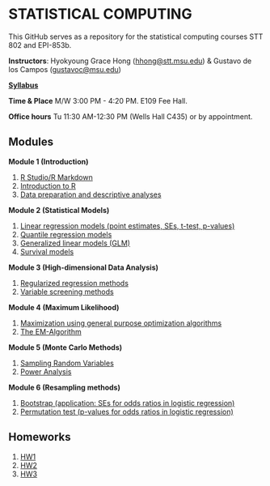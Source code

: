 # STATISTICAL COMPUTING


This GitHub serves as a repository for the statistical computing courses STT 802 and EPI-853b.

**Instructors**: Hyokyoung Grace Hong (hhong@stt.msu.edu) & Gustavo de los Campos (gustavoc@msu.edu)

**[Syllabus](https://app.box.com/s/4l7zea2zvqa1kq3137tujqdx0opiif1z)**

**Time & Place** M/W 	3:00 PM - 4:20 PM. E109 Fee Hall.

**Office hours** Tu 11:30 AM-12:30 PM (Wells Hall C435) or by appointment. 

## Modules


**Module 1 (Introduction)**

  1. [R Studio/R Markdown](https://github.com/younghhk/STAT_COMP/blob/master/Rmarkdown.md)
  2. [Introduction to R](https://github.com/younghhk/STAT_COMP/blob/master/RIntro.md)
  3. [Data preparation and descriptive analyses](https://github.com/younghhk/STAT_COMP/blob/master/DESCRIPTIVE_STATS.md) 
 

**Module 2 (Statistical Models)**

  1. [Linear regression models (point estimates, SEs, t-test, p-values)](https://github.com/younghhk/STAT_COMP/blob/master/LM.md)
  2. [Quantile regression models](https://github.com/younghhk/STAT_COMP/blob/master/QR.md)
  3. [Generalized linear models (GLM)](https://github.com/younghhk/STAT_COMP/blob/master/GLM.md)
  4. [Survival models](https://github.com/younghhk/STAT_COMP/blob/master/SURVREG.md)
  

**Module 3 (High-dimensional Data Analysis)**

  1. [Regularized regression methods](https://github.com/younghhk/STAT_COMP/blob/master/PENREG.md)
  2. [Variable screening methods](https://github.com/younghhk/STAT_COMP/blob/master/VS.md) 

**Module 4 (Maximum Likelihood)**

  1. [Maximization using general purpose optimization algorithms](https://github.com/gdlc/STAT_COMP/blob/master/OPTIM.md)
  2. [The EM-Algorithm](https://github.com/gdlc/STAT_COMP/blob/master/EM.md)
  
**Module 5 (Monte Carlo Methods)**

  1. [Sampling Random Variables](https://github.com/gdlc/STAT_COMP/blob/master/SAMPLING.md)
  2. [Power Analysis](https://github.com/gdlc/STAT_COMP/blob/master/POWER.md)

**Module 6 (Resampling methods)**

  1.	[Bootstrap (application: SEs for odds ratios in logistic regression)](https://github.com/gdlc/STAT_COMP/blob/master/BOOTSTRAP.md)
  2.	[Permutation test (p-values for odds ratios in logistic regression)](https://github.com/gdlc/STAT_COMP/blob/master/PERMUTATIONS.md)

## Homeworks
1. [HW1](https://github.com/younghhk/STAT_COMP/blob/master/HW1.md)
2. [HW2](https://github.com/younghhk/STAT_COMP/blob/master/HW2.md)
3. [HW3](https://github.com/younghhk/STAT_COMP/blob/master/HW3.md)
